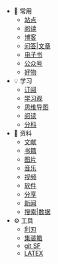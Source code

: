 - 📎 常用
    - [站点](/cy/site.md)
    - [阅读](/cy/阅读.md)
    <!-- - [聆听](/cy/listen.md) -->
    - [博客](/cy/博客.md)
    - [问答|文章](/cy/问答_文章.md)
    - [电子书](/cy/电子书.md)
    - [公众号](/cy/wxgzh.md)
    - [好物](/cy/好物.md)
- 💡 学习
    - [订阅](学习/订阅.md)
    - [学习观](/学习/学习观.md)
    <!-- - [学习技巧](学习/学习技巧.md) -->
    - [思维导图](学习/思维导图.md)
    <!-- - [python](/学习/python.md) -->
    <!-- - [Youtube](/学习/youtube.md) -->
    <!-- - [科研](/学习/科研.md) -->
    - [阅读](/学习/阅读.md)
    - [分科](/学习/分科.md)
- 📁 资料
    - [文献](/zy/文献.md)
    - [书籍](/zy/books.md)
    - [图片](/zy/图片.md)
    - [音乐](/zy/音频.md)
    - [视频](/zy/视频.md)
    - [软件](/zy/软件.md)
    - [分享](/zy/share.md)
    - [新闻](/zy/news.md)
    - [搜索|数据](/zy/s&d.md)
- ⚙️ 工具
    - [利刃](tools/利刃.md)
    - [集装箱](/tools/a1.md)
    - [git SF](/tools/a2.md)
    - [LATEX](/tools/LATEX数学公式基本语法.md)
<!-- - 🔭 碎片
    - [字体](车库/字体.md)
    - [hot](车库/hot.md)
    - [信息](车库/Information.md) -->